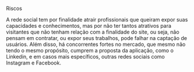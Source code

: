 Riscos

A rede social tem por finalidade atrair profissionais que queiram expor suas capacidades e conhecimentos, mas por não ter tantos atrativos para visitantes que não tenham relação com a finalidade do site, ou seja, não pensam em contratar, ou expor seus trabalhos, pode falhar na captação de usuários. Além disso, há concorrentes fortes no mercado, que mesmo não tendo o mesmo propósito, cumprem a proposta da aplicação, como o Linkedin, e em casos mais específicos, outras redes sociais como Instagram e Facebook.